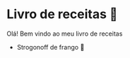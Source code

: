 # Livro de receitas :book:

Olá! Bem vindo ao meu livro de receitas

- Strogonoff de frango :chicken:

